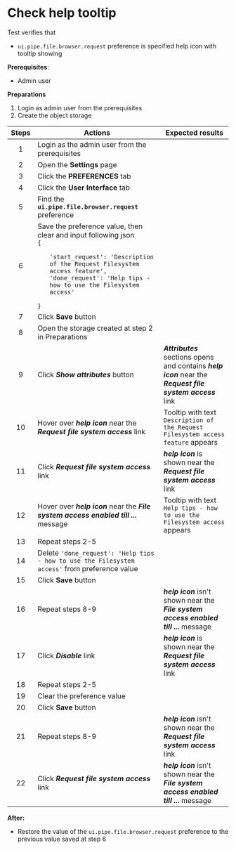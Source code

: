 # Check help tooltip

Test verifies that
- `ui.pipe.file.browser.request` preference is specified help icon with tooltip showing

**Prerequisites**:
- Admin user

**Preparations**
1. Login as admin user from the prerequisites
2. Create the object storage

| Steps | Actions | Expected results |
| :---: | --- | --- |
| 1 | Login as the admin user from the prerequisites | |
| 2 | Open the **Settings** page | |
| 3 | Click the **PREFERENCES** tab | |
| 4 | Click the **User Interface** tab | |
| 5 | Find the **`ui.pipe.file.browser.request`** preference |  |
| 6 | Save the preference value, then clear and input following json <br> `{` <ul> `'start_request': 'Description of the Request Filesystem access feature',` <br> `'done_request': 'Help tips - how to use the Filesystem access'` </ul> `}` | |
| 7 | Click **Save** button | |
| 8 | Open the storage created at step 2 in Preparations | |
| 9 | Click ***Show attributes*** button | ***Attributes*** sections opens and contains ***help icon*** near the ***Request file system access*** link |
| 10 | Hover over ***help icon*** near the ***Request file system access*** link | Tooltip with text `Description of the Request Filesystem access feature` appears |
| 11 | Click ***Request file system access*** link | ***help icon*** is shown near the ***Request file system access*** link |
| 12 | Hover over ***help icon*** near the ***File system access enabled till ...*** message  | Tooltip with text `Help tips - how to use the Filesystem access` appears |
| 13 | Repeat steps 2-5 | |
| 14 | Delete `'done_request': 'Help tips - how to use the Filesystem access'` from preference value | |
| 15 | Click **Save** button | |
| 16 | Repeat steps 8-9 | ***help icon*** isn't shown near the ***File system access enabled till ...*** message |
| 17 | Click ***Disable*** link | ***help icon*** is shown near the ***Request file system access*** link |
| 18 | Repeat steps 2-5 | |
| 19 | Clear the preference value | |
| 20 | Click **Save** button | |
| 21 | Repeat steps 8-9 | ***help icon*** isn't shown near the ***Request file system access*** link |
| 22 | Click ***Request file system access*** link | ***help icon*** isn't shown near the ***File system access enabled till ...*** message |

**After:**
- Restore the value of the `ui.pipe.file.browser.request` preference to the previous value saved at step 6